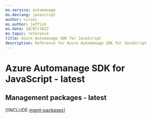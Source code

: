 ```yaml
---
ms.service: automanage
ms.devlang: javascript
author: xirzec
ms.author: jeffish
ms.data: 10/07/2022
ms.topic: reference
title: Azure Automanage SDK for JavaScript
description: Reference for Azure Automanage SDK for JavaScript
---
```

# Azure Automanage SDK for JavaScript - latest

## Management packages - latest
[!INCLUDE [mgmt-packages](automanage-mgmt-index.md)]